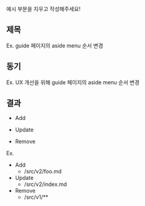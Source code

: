 예시 부분을 지우고 작성해주세요!

## 제목
Ex. guide 페이지의 aside menu 순서 변경

## 동기

Ex. UX 개선을 위해 guide 페이지의 aside menu 순서 변경

## 결과
- Add

- Update

- Remove

Ex.
- Add
  - /src/v2/foo.md
- Update
  - /src/v2/index.md 
- Remove
  - /src/v1/**
